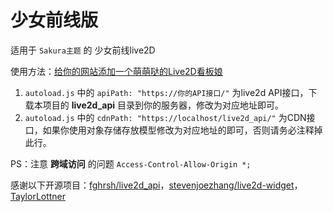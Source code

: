 # 少女前线版
适用于 `Sakura主题` 的 少女前线live2D


使用方法：[给你的网站添加一个萌萌哒的Live2D看板娘](https://m1314.cn/287.html)


1. `autoload.js` 中的 `apiPath: "https://你的API接口/"` 为live2d API接口，下载本项目的 **live2d_api** 目录到你的服务器，修改为对应地址即可。
2. `autoload.js` 中的 `cdnPath: "https://localhost/live2d_api/"` 为CDN接口，如果你使用对象存储存放模型修改为对应地址的即可，否则请务必注释掉此行。


PS：注意 **跨域访问** 的问题 `Access-Control-Allow-Origin *;`


感谢以下开源项目：[fghrsh/live2d_api](https://github.com/fghrsh/live2d_api)，[stevenjoezhang/live2d-widget](https://github.com/stevenjoezhang/live2d-widget)，[TaylorLottner](https://github.com/TaylorLottner)